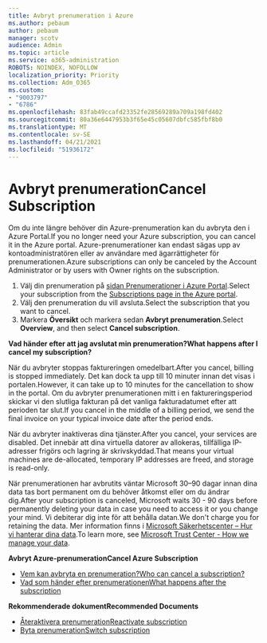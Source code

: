 ```yaml
---
title: Avbryt prenumeration i Azure
ms.author: pebaum
author: pebaum
manager: scotv
audience: Admin
ms.topic: article
ms.service: o365-administration
ROBOTS: NOINDEX, NOFOLLOW
localization_priority: Priority
ms.collection: Adm_O365
ms.custom:
- "9003797"
- "6786"
ms.openlocfilehash: 83fab49ccafd23352fe28569289a709a198fd402
ms.sourcegitcommit: 80a36e6447953b3f65e45c05607dbfc585fbf8b0
ms.translationtype: MT
ms.contentlocale: sv-SE
ms.lasthandoff: 04/21/2021
ms.locfileid: "51936172"
---
```

# <a name="cancel-subscription"></a><span data-ttu-id="c598c-102">Avbryt prenumeration</span><span class="sxs-lookup"><span data-stu-id="c598c-102">Cancel Subscription</span></span>

<span data-ttu-id="c598c-103">Om du inte längre behöver din Azure-prenumeration kan du avbryta den i Azure Portal.</span><span class="sxs-lookup"><span data-stu-id="c598c-103">If you no longer need your Azure subscription, you can cancel it in the Azure portal.</span></span> <span data-ttu-id="c598c-104">Azure-prenumerationer kan endast sägas upp av kontoadministratören eller av användare med ägarrättigheter för prenumerationen.</span><span class="sxs-lookup"><span data-stu-id="c598c-104">Azure subscriptions can only be canceled by the Account Administrator or by users with Owner rights on the subscription.</span></span>

1. <span data-ttu-id="c598c-105">Välj din prenumeration på [sidan Prenumerationer i Azure Portal](https://portal.azure.com/#blade/Microsoft_Azure_Billing/SubscriptionsBlade).</span><span class="sxs-lookup"><span data-stu-id="c598c-105">Select your subscription from the [Subscriptions page in the Azure portal](https://portal.azure.com/#blade/Microsoft_Azure_Billing/SubscriptionsBlade).</span></span>
2. <span data-ttu-id="c598c-106">Välj den prenumeration du vill avsluta.</span><span class="sxs-lookup"><span data-stu-id="c598c-106">Select the subscription that you want to cancel.</span></span>
3. <span data-ttu-id="c598c-107">Markera **Översikt** och markera sedan **Avbryt prenumeration**.</span><span class="sxs-lookup"><span data-stu-id="c598c-107">Select **Overview**, and then select **Cancel subscription**.</span></span>

<span data-ttu-id="c598c-108">**Vad händer efter att jag avslutat min prenumeration?**</span><span class="sxs-lookup"><span data-stu-id="c598c-108">**What happens after I cancel my subscription?**</span></span>

<span data-ttu-id="c598c-109">När du avbryter stoppas faktureringen omedelbart.</span><span class="sxs-lookup"><span data-stu-id="c598c-109">After you cancel, billing is stopped immediately.</span></span> <span data-ttu-id="c598c-110">Det kan dock ta upp till 10 minuter innan det visas i portalen.</span><span class="sxs-lookup"><span data-stu-id="c598c-110">However, it can take up to 10 minutes for the cancellation to show in the portal.</span></span> <span data-ttu-id="c598c-111">Om du avbryter prenumerationen mitt i en faktureringsperiod skickar vi den slutliga fakturan på det vanliga fakturadatumet efter att perioden tar slut.</span><span class="sxs-lookup"><span data-stu-id="c598c-111">If you cancel in the middle of a billing period, we send the final invoice on your typical invoice date after the period ends.</span></span>

<span data-ttu-id="c598c-112">När du avbryter inaktiveras dina tjänster.</span><span class="sxs-lookup"><span data-stu-id="c598c-112">After you cancel, your services are disabled.</span></span> <span data-ttu-id="c598c-113">Det innebär att dina virtuella datorer av allokeras, tillfälliga IP-adresser frigörs och lagring är skrivskyddad.</span><span class="sxs-lookup"><span data-stu-id="c598c-113">That means your virtual machines are de-allocated, temporary IP addresses are freed, and storage is read-only.</span></span>

<span data-ttu-id="c598c-114">När prenumerationen har avbrutits väntar Microsoft 30–90 dagar innan dina data tas bort permanent om du behöver åtkomst eller om du ändrar dig.</span><span class="sxs-lookup"><span data-stu-id="c598c-114">After your subscription is canceled, Microsoft waits 30 - 90 days before permanently deleting your data in case you need to access it or you change your mind.</span></span> <span data-ttu-id="c598c-115">Vi debiterar dig inte för att behålla datan.</span><span class="sxs-lookup"><span data-stu-id="c598c-115">We don't charge you for retaining the data.</span></span> <span data-ttu-id="c598c-116">Mer information finns i [Microsoft Säkerhetscenter – Hur vi hanterar dina data](https://go.microsoft.com/fwLink/p/?LinkID=822930&clcid=0x409).</span><span class="sxs-lookup"><span data-stu-id="c598c-116">To learn more, see [Microsoft Trust Center - How we manage your data](https://go.microsoft.com/fwLink/p/?LinkID=822930&clcid=0x409).</span></span>

<span data-ttu-id="c598c-117">**Avbryt Azure-prenumeration**</span><span class="sxs-lookup"><span data-stu-id="c598c-117">**Cancel Azure Subscription**</span></span>

- [<span data-ttu-id="c598c-118">Vem kan avbryta en prenumeration?</span><span class="sxs-lookup"><span data-stu-id="c598c-118">Who can cancel a subscription?</span></span>](https://docs.microsoft.com/azure/billing/billing-how-to-cancel-azure-subscription?WT.mc_id=Portal-Microsoft_Azure_Support#who-can-cancel-a-subscription)
- [<span data-ttu-id="c598c-119">Vad som händer efter prenumerationen</span><span class="sxs-lookup"><span data-stu-id="c598c-119">What happens after the subscription</span></span>](https://docs.microsoft.com/azure/billing/billing-how-to-cancel-azure-subscription?WT.mc_id=Portal-Microsoft_Azure_Support#what-happens-after-i-cancel-my-subscription)

<span data-ttu-id="c598c-120">**Rekommenderade dokument**</span><span class="sxs-lookup"><span data-stu-id="c598c-120">**Recommended Documents**</span></span>

- [<span data-ttu-id="c598c-121">Återaktivera prenumeration</span><span class="sxs-lookup"><span data-stu-id="c598c-121">Reactivate subscription</span></span>](https://docs.microsoft.com/azure/billing/billing-how-to-cancel-azure-subscription?WT.mc_id=Portal-Microsoft_Azure_Support#reactivate-subscription)
- [<span data-ttu-id="c598c-122">Byta prenumeration</span><span class="sxs-lookup"><span data-stu-id="c598c-122">Switch subscription</span></span>](https://docs.microsoft.com/azure/billing/billing-how-to-switch-azure-offer?WT.mc_id=Portal-Microsoft_Azure_Support)
